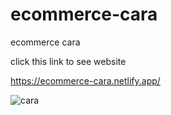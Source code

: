 # ecommerce-cara
ecommerce cara


click this link to see website

https://ecommerce-cara.netlify.app/


![cara](https://user-images.githubusercontent.com/101416092/177593609-30e38f95-fc9e-4cd7-807a-4d307ab3c02a.png)
